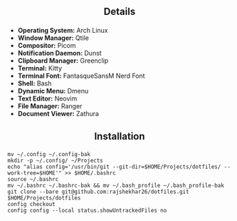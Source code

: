 ## <p align="center">Details</p>

- **Operating System:** Arch Linux
- **Window Manager:** Qtile
- **Compositor:** Picom
- **Notification Daemon:** Dunst
- **Clipboard Manager:** Greenclip
- **Terminal:** Kitty
- **Terminal Font:** FantasqueSansM Nerd Font
- **Shell:** Bash
- **Dynamic Menu:** Dmenu
- **Text Editor:** Neovim
- **File Manager:** Ranger
- **Document Viewer:** Zathura

## <p align="center">Installation</p>

```shell
mv ~/.config ~/.config-bak
mkdir -p ~/.config/ ~/Projects
echo "alias config='/usr/bin/git --git-dir=$HOME/Projects/dotfiles/ --work-tree=$HOME'" >> $HOME/.bashrc
source ~/.bashrc
mv ~/.bashrc ~/.bashrc-bak && mv ~/.bash_profile ~/.bash_profile-bak
git clone --bare git@github.com:rajshekhar26/dotfiles.git $HOME/Projects/dotfiles
config checkout
config config --local status.showUntrackedFiles no
```
